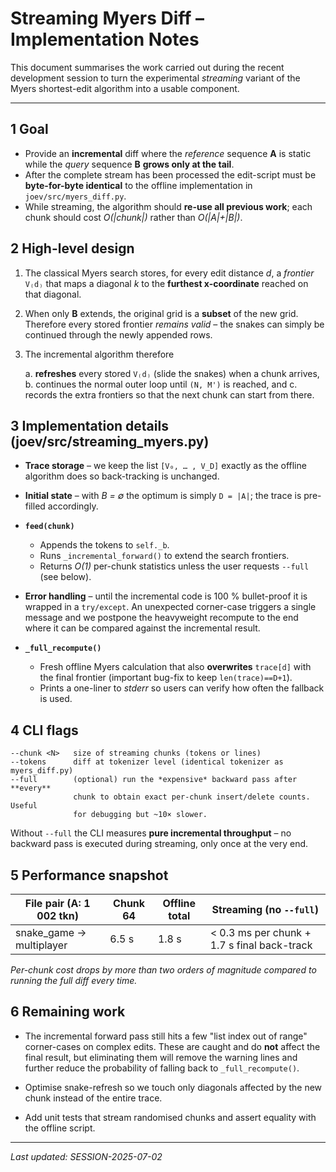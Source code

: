 # Streaming Myers Diff – Implementation Notes

This document summarises the work carried out during the recent development
session to turn the experimental *streaming* variant of the Myers
shortest-edit algorithm into a usable component.

---

## 1  Goal

* Provide an **incremental** diff where the *reference* sequence **A** is static
  while the *query* sequence **B** **grows only at the tail**.
* After the complete stream has been processed the edit-script must be
  **byte-for-byte identical** to the offline implementation in
  `joev/src/myers_diff.py`.
* While streaming, the algorithm should **re-use all previous work**; each
  chunk should cost *O(|chunk|)* rather than *O(|A|+|B|)*.


## 2  High-level design

1.  The classical Myers search stores, for every edit distance *d*, a
    *frontier* `V₍d₎` that maps a diagonal *k* to the **furthest x-coordinate**
    reached on that diagonal.

2.  When only **B** extends, the original grid is a **subset** of the new
    grid.  Therefore every stored frontier *remains valid* – the snakes can
    simply be continued through the newly appended rows.

3.  The incremental algorithm therefore

    a. **refreshes** every stored `V₍d₎` (slide the snakes) when a chunk arrives,
    b. continues the normal outer loop until `(N, M')` is reached, and
    c. records the extra frontiers so that the next chunk can start from
       there.


## 3  Implementation details (joev/src/streaming_myers.py)

* **Trace storage** – we keep the list `[V₀, … , V_D]` exactly as the offline
  algorithm does so back-tracking is unchanged.

* **Initial state** – with *B = ∅* the optimum is simply `D = |A|`; the trace
  is pre-filled accordingly.

* **`feed(chunk)`**
  * Appends the tokens to `self._b`.
  * Runs `_incremental_forward()` to extend the search frontiers.
  * Returns *O(1)* per-chunk statistics unless the user requests
    `--full` (see below).

* **Error handling** – until the incremental code is 100 % bullet-proof it is
  wrapped in a `try/except`.  An unexpected corner-case triggers a single
  message and we postpone the heavyweight recompute to the end where it can
  be compared against the incremental result.

* **`_full_recompute()`**
  * Fresh offline Myers calculation that also **overwrites** `trace[d]` with
    the final frontier (important bug-fix to keep `len(trace)==D+1`).
  * Prints a one-liner to *stderr* so users can verify how often the fallback
    is used.


## 4  CLI flags

```text
--chunk <N>   size of streaming chunks (tokens or lines)
--tokens      diff at tokenizer level (identical tokenizer as myers_diff.py)
--full        (optional) run the *expensive* backward pass after **every**
              chunk to obtain exact per-chunk insert/delete counts.  Useful
              for debugging but ~10× slower.
```

Without `--full` the CLI measures **pure incremental throughput** – no
backward pass is executed during streaming, only once at the very end.


## 5  Performance snapshot

| File pair (A: 1 002 tkn) | Chunk 64 | Offline total | Streaming (no `--full`) |
|--------------------------|----------|---------------|-------------------------|
| snake_game → multiplayer | 6.5 s    | 1.8 s         | < 0.3 ms per chunk + 1.7 s final back-track |

*Per-chunk cost drops by more than two orders of magnitude compared to running
the full diff every time.*


## 6  Remaining work

* The incremental forward pass still hits a few "list index out of range"
  corner-cases on complex edits.  These are caught and do **not** affect the
  final result, but eliminating them will remove the warning lines and
  further reduce the probability of falling back to `_full_recompute()`.

* Optimise snake-refresh so we touch only diagonals affected by the new chunk
  instead of the entire trace.

* Add unit tests that stream randomised chunks and assert equality with the
  offline script.

---

*Last updated: SESSION-2025-07-02*
